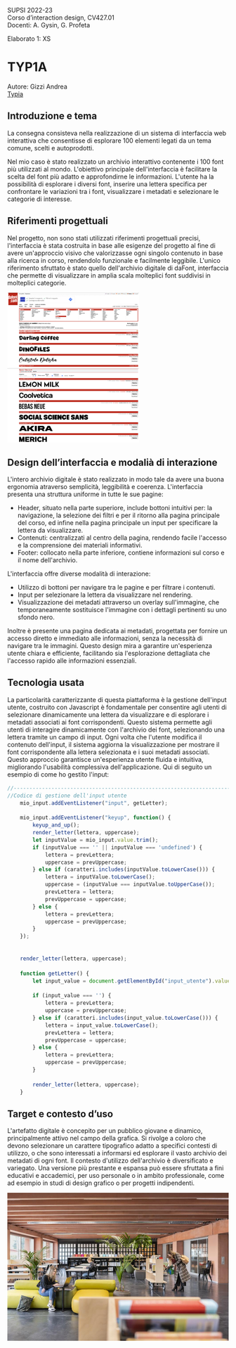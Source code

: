 SUPSI 2022-23  
Corso d’interaction design, CV427.01  
Docenti: A. Gysin, G. Profeta  

Elaborato 1: XS

# TYP1A
Autore: Gizzi Andrea  
[Typia](https://andrea-gizzi.github.io/TYP1A/)

## Introduzione e tema
La consegna consisteva nella realizzazione di un sistema di interfaccia web interattiva che consentisse di esplorare 100 elementi legati da un tema comune, scelti e autoprodotti. 

Nel mio caso è stato realizzato un archivio interattivo contenente i 100 font più utilizzati al mondo. L'obiettivo principale dell'interfaccia è facilitare la scelta del font più adatto e approfondirne le informazioni. L'utente ha la possibilità di esplorare i diversi font, inserire una lettera specifica per confrontare le variazioni tra i font, visualizzare i metadati e selezionare le categorie di interesse.


## Riferimenti progettuali
Nel progetto, non sono stati utilizzati riferimenti progettuali precisi, l'interfaccia è stata costruita in base alle esigenze del progetto al fine di avere un'approccio visivo che valorizzasse ogni singolo contenuto in base alla ricerca in corso, rendendolo funzionale e facilmente leggibile. L'unico riferimento sfruttato è stato quello dell'archivio digitale di daFont, interfaccia che permette di visualizzare in amplia scala molteplici font suddivisi in molteplici categorie.

[<img src="img_README/daFont_home.jpg" width="300">]()    [<img src="img_README/daFont_SansSerif.jpg" width="300">]()



## Design dell’interfaccia e modalià di interazione
L'intero archivio digitale è stato realizzato in modo tale da avere una buona ergonomia atraverso semplicità, leggibilità e coerenza. 
L'interfaccia presenta una struttura uniforme in tutte le sue pagine:
- Header, situato nella parte superiore, include bottoni intuitivi per: la navigazione, la selezione dei filtri e per il ritorno alla pagina principale del corso, ed infine nella pagina principale un input per specificare la lettera da visualizzare.
- Contenuti: centralizzati al centro della pagina, rendendo facile l'accesso e la comprensione dei materiali informativi.
- Footer: collocato nella parte inferiore, contiene informazioni sul corso e il nome dell'archivio.

L'interfaccia offre diverse modalità di interazione: 
- Utilizzo di bottoni per navigare tra le pagine e per filtrare i contenuti.
- Input per selezionare la lettera da visualizzare nel rendering.
- Visualizzazione dei metadati attraverso un overlay sull'immagine, che temporaneamente sostituisce l'immagine con i dettagli pertinenti su uno sfondo nero.

Inoltre è presente una pagina dedicata ai metadati, progettata per fornire un accesso diretto e immediato alle informazioni, senza la necessità di navigare tra le immagini.
Questo design mira a garantire un'esperienza utente chiara e efficiente, facilitando sia l'esplorazione dettagliata che l'accesso rapido alle informazioni essenziali.


## Tecnologia usata
La particolarità caratterizzante di questa piattaforma è la gestione dell'input utente, costruito con Javascript è fondamentale per consentire agli utenti di selezionare dinamicamente una lettera da visualizzare e di esplorare i metadati associati ai font corrispondenti. Questo sistema permette agli utenti di interagire dinamicamente con l'archivio dei font, selezionando una lettera tramite un campo di input. Ogni volta che l'utente modifica il contenuto dell'input, il sistema aggiorna la visualizzazione per mostrare il font corrispondente alla lettera selezionata e i suoi metadati associati. Questo approccio garantisce un'esperienza utente fluida e intuitiva, migliorando l'usabilità complessiva dell'applicazione.
Qui di seguito un esempio di come ho gestito l'input:


```JavaScript
//-------------------------------------------------------------------------
//Codice di gestione dell'input utente
    mio_input.addEventListener("input", getLetter);

    mio_input.addEventListener("keyup", function() {
        keyup_and_up();
        render_letter(lettera, uppercase);
        let inputValue = mio_input.value.trim();
        if (inputValue === '' || inputValue === 'undefined') {
            lettera = prevLettera;
            uppercase = prevUppercase;
        } else if (caratteri.includes(inputValue.toLowerCase())) {
            lettera = inputValue.toLowerCase();
            uppercase = (inputValue === inputValue.toUpperCase());
            prevLettera = lettera;
            prevUppercase = uppercase;
        } else {
            lettera = prevLettera;
            uppercase = prevUppercase;
        }
    });


    render_letter(lettera, uppercase);

    function getLetter() {
        let input_value = document.getElementById("input_utente").value.trim();

        if (input_value === '') {
            lettera = prevLettera;
            uppercase = prevUppercase;
        } else if (caratteri.includes(input_value.toLowerCase())) {
            lettera = input_value.toLowerCase();
            prevLettera = lettera;
            prevUppercase = uppercase;
        } else {
            lettera = prevLettera;
            uppercase = prevUppercase;
        }

        render_letter(lettera, uppercase);
    }

```  

## Target e contesto d’uso
L'artefatto digitale è concepito per un pubblico giovane e dinamico, principalmente attivo nel campo della grafica. Si rivolge a coloro che devono selezionare un carattere tipografico adatto a specifici contesti di utilizzo, o che sono interessati a informarsi ed esplorare il vasto archivio dei metadati di ogni font. Il contesto d'utilizzo dell'archivio è diversificato e variegato. Una versione più prestante e espansa può essere sfruttata a fini educativi e accademici, per uso personale o in ambito professionale, come ad esempio in studi di design grafico o per progetti indipendenti.

[<img src="img_README/materioteca.jpg" width="600">]()
